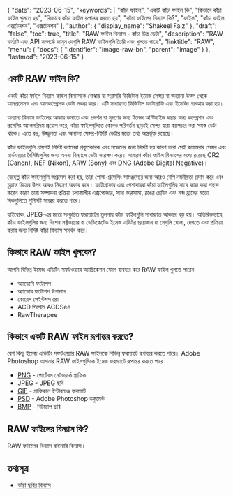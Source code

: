 {
  "date": "2023-06-15",
  "keywords": [
"কাঁচা ফাইল",
"একটি কাঁচা ফাইল কি",
"কিভাবে কাঁচা ফাইল খুলতে হয়",
"কিভাবে কাঁচা ফাইল রূপান্তর করতে হয়",
"কাঁচা ফাইলের বিন্যাস কি?",
"ফাইল",
"কাঁচা ফাইল এক্সটেনশন",
"এক্সটেনশন"
],
  "author": {
    "display_name": "Shakeel Faiz"
},
  "draft": "false",
  "toc": true,
  "title": "RAW ফাইল বিন্যাস - কাঁচা চিত্র ডেটা",
  "description": "RAW ফর্ম্যাট এবং API সম্পর্কে জানুন যেগুলি RAW ফাইলগুলি তৈরি এবং খুলতে পারে৷",
  "linktitle": "RAW",
  "menu": {
    "docs": {
      "identifier": "image-raw-bn",
      "parent": "image"
}
},
  "lastmod": "2023-06-15"
}

## একটি RAW ফাইল কি?

একটি কাঁচা ফাইল বিন্যাস ফাইল বিন্যাসকে বোঝায় যা সরাসরি ডিজিটাল ইমেজ সেন্সর বা অন্যান্য উত্স থেকে আনপ্রসেসড এবং আনকম্প্রেসড ডেটা সঞ্চয় করে। এটি সাধারণত ডিজিটাল ফটোগ্রাফি এবং ইমেজিং ব্যবহার করা হয়।

অন্যান্য বিন্যাস ফাইলের আকার কমাতে এবং প্রদর্শন বা মুদ্রণের জন্য ইমেজ অপ্টিমাইজ করার জন্য কম্প্রেশন এবং প্রসেসিং অ্যালগরিদম প্রয়োগ করে, কাঁচা ফাইলগুলিতে কোনও পরিবর্তন ছাড়াই সেন্সর দ্বারা ক্যাপচার করা সমস্ত ডেটা থাকে। এতে রঙ, উজ্জ্বলতা এবং অন্যান্য সেন্সর-নির্দিষ্ট ডেটার মতো তথ্য অন্তর্ভুক্ত রয়েছে।

কাঁচা ফাইলগুলি প্রায়শই নির্দিষ্ট ক্যামেরা প্রস্তুতকারক এবং মডেলের জন্য নির্দিষ্ট হয় কারণ তারা সেই ক্যামেরার সেন্সর এবং হার্ডওয়্যার বৈশিষ্ট্যগুলির জন্য অনন্য বিন্যাসে ডেটা সংরক্ষণ করে। সাধারণ কাঁচা ফাইল বিন্যাসের মধ্যে রয়েছে CR2 (Canon), NEF (Nikon), ARW (Sony) এবং DNG (Adobe Digital Negative)।

যেহেতু কাঁচা ফাইলগুলি অপ্রসেস করা হয়, তারা পোস্ট-প্রসেসিং সামঞ্জস্যের জন্য আরও বেশি নমনীয়তা প্রদান করে এবং চূড়ান্ত চিত্রের উপর আরও নিয়ন্ত্রণ অফার করে। ফটোগ্রাফার এবং পেশাদাররা কাঁচা ফাইলগুলির সাথে কাজ করা পছন্দ করেন কারণ তারা সম্পাদনা প্রক্রিয়া চলাকালীন এক্সপোজার, সাদা ভারসাম্য, রঙের গ্রেডিং এবং শব্দ হ্রাসের মতো দিকগুলিতে সুনির্দিষ্ট সমন্বয় করতে পারে।

যাইহোক, JPEG-এর মতো সংকুচিত ফরম্যাটের তুলনায় কাঁচা ফাইলগুলি সাধারণত আকারে বড় হয়। অতিরিক্তভাবে, কাঁচা ফাইলগুলির জন্য বিশেষ সফ্টওয়্যার বা ডেডিকেটেড ইমেজ এডিটর প্রয়োজন যা সেগুলি খোলা, দেখতে এবং প্রক্রিয়া করার জন্য নির্দিষ্ট কাঁচা বিন্যাস সমর্থন করে।

## কিভাবে RAW ফাইল খুলবেন?

আপনি বিভিন্ন ইমেজ এডিটিং সফটওয়্যার অ্যাপ্লিকেশন যেমন ব্যবহার করে RAW ফাইল খুলতে পারেন

- অ্যাডোবি ফটোশপ
- অ্যাডোব ফটোশপ উপাদান
- কোরেল পেইন্টশপ প্রো
- ACD সিস্টেম ACDSee
- RawTherapee

## কিভাবে একটি RAW ফাইল রূপান্তর করতে?

বেশ কিছু ইমেজ এডিটিং সফটওয়্যার RAW ফাইলকে বিভিন্ন ফরম্যাটে রূপান্তর করতে পারে। Adobe Photoshop আপনার RAW ফাইলগুলিকে ইমেজ ফরম্যাটে রূপান্তর করতে পারে

- [PNG](/image/png/) - পোর্টেবল নেটওয়ার্ক গ্রাফিক
- [JPEG](/image/jpeg/) - JPEG ছবি
- [GIF](/image/gif/) - গ্রাফিকাল ইন্টারচেঞ্জ ফরম্যাট
- [PSD](/image/psd/) - Adobe Photoshop ডকুমেন্ট
- [BMP](/image/bmp/) - বিটম্যাপ ছবি

## RAW ফাইলের বিন্যাস কি?

RAW ফাইলের বিন্যাস বাইনারি বিন্যাস।

## তথ্যসূত্র
* [কাঁচা ছবির বিন্যাস](https://en.wikipedia.org/wiki/Raw_image_format)


